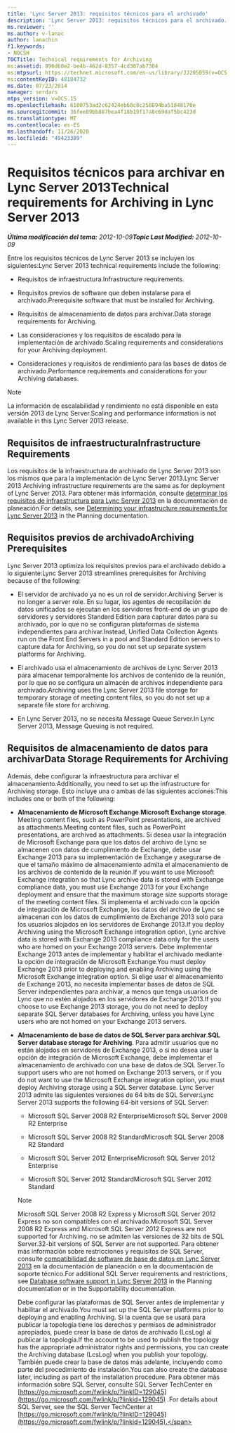 ```yaml
---
title: 'Lync Server 2013: requisitos técnicos para el archivado'
description: 'Lync Server 2013: requisitos técnicos para el archivado.'
ms.reviewer: ''
ms.author: v-lanac
author: lanachin
f1.keywords:
- NOCSH
TOCTitle: Technical requirements for Archiving
ms:assetid: 896d60e2-be4b-462d-8357-4cd307ab7304
ms:mtpsurl: https://technet.microsoft.com/en-us/library/JJ205059(v=OCS.15)
ms:contentKeyID: 48184732
ms.date: 07/23/2014
manager: serdars
mtps_version: v=OCS.15
ms.openlocfilehash: 6100753ad2c62424eb68c8c258094ba51848170e
ms.sourcegitcommit: 36fee89bb887bea4f18b19f17a8c69daf5bc423d
ms.translationtype: MT
ms.contentlocale: es-ES
ms.lasthandoff: 11/26/2020
ms.locfileid: "49423389"
---
```

# <a name="technical-requirements-for-archiving-in-lync-server-2013"></a><span data-ttu-id="1cace-103">Requisitos técnicos para archivar en Lync Server 2013</span><span class="sxs-lookup"><span data-stu-id="1cace-103">Technical requirements for Archiving in Lync Server 2013</span></span>

<div data-xmlns="http://www.w3.org/1999/xhtml">

<div class="topic" data-xmlns="http://www.w3.org/1999/xhtml" data-msxsl="urn:schemas-microsoft-com:xslt" data-cs="https://msdn.microsoft.com/">

<div data-asp="https://msdn2.microsoft.com/asp">



</div>

<div id="mainSection">

<div id="mainBody"><span data-ttu-id="1cace-104">

<span> </span></span><span class="sxs-lookup"><span data-stu-id="1cace-104">

<span> </span></span></span>

<span data-ttu-id="1cace-105">_**Última modificación del tema:** 2012-10-09_</span><span class="sxs-lookup"><span data-stu-id="1cace-105">_**Topic Last Modified:** 2012-10-09_</span></span>

<span data-ttu-id="1cace-106">Entre los requisitos técnicos de Lync Server 2013 se incluyen los siguientes:</span><span class="sxs-lookup"><span data-stu-id="1cace-106">Lync Server 2013 technical requirements include the following:</span></span>

  - <span data-ttu-id="1cace-107">Requisitos de infraestructura.</span><span class="sxs-lookup"><span data-stu-id="1cace-107">Infrastructure requirements.</span></span>

  - <span data-ttu-id="1cace-108">Requisitos previos de software que deben instalarse para el archivado.</span><span class="sxs-lookup"><span data-stu-id="1cace-108">Prerequisite software that must be installed for Archiving.</span></span>

  - <span data-ttu-id="1cace-109">Requisitos de almacenamiento de datos para archivar.</span><span class="sxs-lookup"><span data-stu-id="1cace-109">Data storage requirements for Archiving.</span></span>

  - <span data-ttu-id="1cace-110">Las consideraciones y los requisitos de escalado para la implementación de archivado.</span><span class="sxs-lookup"><span data-stu-id="1cace-110">Scaling requirements and considerations for your Archiving deployment.</span></span>

  - <span data-ttu-id="1cace-111">Consideraciones y requisitos de rendimiento para las bases de datos de archivado.</span><span class="sxs-lookup"><span data-stu-id="1cace-111">Performance requirements and considerations for your Archiving databases.</span></span>

<div>


> [!NOTE]  
> <span data-ttu-id="1cace-112">La información de escalabilidad y rendimiento no está disponible en esta versión 2013 de Lync Server.</span><span class="sxs-lookup"><span data-stu-id="1cace-112">Scaling and performance information is not available in this Lync Server 2013 release.</span></span>



</div>

<div>

## <a name="infrastructure-requirements"></a><span data-ttu-id="1cace-113">Requisitos de infraestructura</span><span class="sxs-lookup"><span data-stu-id="1cace-113">Infrastructure Requirements</span></span>

<span data-ttu-id="1cace-114">Los requisitos de la infraestructura de archivado de Lync Server 2013 son los mismos que para la implementación de Lync Server 2013.</span><span class="sxs-lookup"><span data-stu-id="1cace-114">Lync Server 2013 Archiving infrastructure requirements are the same as for deployment of Lync Server 2013.</span></span> <span data-ttu-id="1cace-115">Para obtener más información, consulte [determinar los requisitos de infraestructura para Lync Server 2013](lync-server-2013-determining-your-infrastructure-requirements.md) en la documentación de planeación.</span><span class="sxs-lookup"><span data-stu-id="1cace-115">For details, see [Determining your infrastructure requirements for Lync Server 2013](lync-server-2013-determining-your-infrastructure-requirements.md) in the Planning documentation.</span></span>

</div>

<div>

## <a name="archiving-prerequisites"></a><span data-ttu-id="1cace-116">Requisitos previos de archivado</span><span class="sxs-lookup"><span data-stu-id="1cace-116">Archiving Prerequisites</span></span>

<span data-ttu-id="1cace-117">Lync Server 2013 optimiza los requisitos previos para el archivado debido a lo siguiente:</span><span class="sxs-lookup"><span data-stu-id="1cace-117">Lync Server 2013 streamlines prerequisites for Archiving because of the following:</span></span>

  - <span data-ttu-id="1cace-118">El servidor de archivado ya no es un rol de servidor.</span><span class="sxs-lookup"><span data-stu-id="1cace-118">Archiving Server is no longer a server role.</span></span> <span data-ttu-id="1cace-119">En su lugar, los agentes de recopilación de datos unificados se ejecutan en los servidores front-end de un grupo de servidores y servidores Standard Edition para capturar datos para su archivado, por lo que no se configuran plataformas de sistema independientes para archivar.</span><span class="sxs-lookup"><span data-stu-id="1cace-119">Instead, Unified Data Collection Agents run on the Front End Servers in a pool and Standard Edition servers to capture data for Archiving, so you do not set up separate system platforms for Archiving.</span></span>

  - <span data-ttu-id="1cace-120">El archivado usa el almacenamiento de archivos de Lync Server 2013 para almacenar temporalmente los archivos de contenido de la reunión, por lo que no se configura un almacén de archivos independiente para archivado.</span><span class="sxs-lookup"><span data-stu-id="1cace-120">Archiving uses the Lync Server 2013 file storage for temporary storage of meeting content files, so you do not set up a separate file store for archiving.</span></span>

  - <span data-ttu-id="1cace-121">En Lync Server 2013, no se necesita Message Queue Server.</span><span class="sxs-lookup"><span data-stu-id="1cace-121">In Lync Server 2013, Message Queuing is not required.</span></span>

</div>

<div>

## <a name="data-storage-requirements-for-archiving"></a><span data-ttu-id="1cace-122">Requisitos de almacenamiento de datos para archivar</span><span class="sxs-lookup"><span data-stu-id="1cace-122">Data Storage Requirements for Archiving</span></span>

<span data-ttu-id="1cace-123">Además, debe configurar la infraestructura para archivar el almacenamiento.</span><span class="sxs-lookup"><span data-stu-id="1cace-123">Additionally, you need to set up the infrastructure for Archiving storage.</span></span> <span data-ttu-id="1cace-124">Esto incluye una o ambas de las siguientes acciones:</span><span class="sxs-lookup"><span data-stu-id="1cace-124">This includes one or both of the following:</span></span>

  - <span data-ttu-id="1cace-125">**Almacenamiento de Microsoft Exchange**.</span><span class="sxs-lookup"><span data-stu-id="1cace-125">**Microsoft Exchange storage**.</span></span> <span data-ttu-id="1cace-126">Meeting content files, such as PowerPoint presentations, are archived as attachments.</span><span class="sxs-lookup"><span data-stu-id="1cace-126">Meeting content files, such as PowerPoint presentations, are archived as attachments.</span></span> <span data-ttu-id="1cace-127">Si desea usar la integración de Microsoft Exchange para que los datos del archivo de Lync se almacenen con datos de cumplimiento de Exchange, debe usar Exchange 2013 para su implementación de Exchange y asegurarse de que el tamaño máximo de almacenamiento admita el almacenamiento de los archivos de contenido de la reunión.</span><span class="sxs-lookup"><span data-stu-id="1cace-127">If you want to use Microsoft Exchange integration so that Lync archive data is stored with Exchange compliance data, you must use Exchange 2013 for your Exchange deployment and ensure that the maximum storage size supports storage of the meeting content files.</span></span> <span data-ttu-id="1cace-128">Si implementa el archivado con la opción de integración de Microsoft Exchange, los datos del archivo de Lync se almacenan con los datos de cumplimiento de Exchange 2013 solo para los usuarios alojados en los servidores de Exchange 2013.</span><span class="sxs-lookup"><span data-stu-id="1cace-128">If you deploy Archiving using the Microsoft Exchange integration option, Lync archive data is stored with Exchange 2013 compliance data only for the users who are homed on your Exchange 2013 servers.</span></span> <span data-ttu-id="1cace-129">Debe implementar Exchange 2013 antes de implementar y habilitar el archivado mediante la opción de integración de Microsoft Exchange.</span><span class="sxs-lookup"><span data-stu-id="1cace-129">You must deploy Exchange 2013 prior to deploying and enabling Archiving using the Microsoft Exchange integration option.</span></span> <span data-ttu-id="1cace-130">Si elige usar el almacenamiento de Exchange 2013, no necesita implementar bases de datos de SQL Server independientes para archivar, a menos que tenga usuarios de Lync que no estén alojados en los servidores de Exchange 2013.</span><span class="sxs-lookup"><span data-stu-id="1cace-130">If you choose to use Exchange 2013 storage, you do not need to deploy separate SQL Server databases for Archiving, unless you have Lync users who are not homed on your Exchange 2013 servers.</span></span>

  - <span data-ttu-id="1cace-131">**Almacenamiento de base de datos de SQL Server para archivar**.</span><span class="sxs-lookup"><span data-stu-id="1cace-131">**SQL Server database storage for Archiving**.</span></span> <span data-ttu-id="1cace-132">Para admitir usuarios que no están alojados en servidores de Exchange 2013, o si no desea usar la opción de integración de Microsoft Exchange, debe implementar el almacenamiento de archivado con una base de datos de SQL Server.</span><span class="sxs-lookup"><span data-stu-id="1cace-132">To support users who are not homed on Exchange 2013 servers, or if you do not want to use the Microsoft Exchange integration option, you must deploy Archiving storage using a SQL Server database.</span></span> <span data-ttu-id="1cace-133">Lync Server 2013 admite las siguientes versiones de 64 bits de SQL Server:</span><span class="sxs-lookup"><span data-stu-id="1cace-133">Lync Server 2013 supports the following 64-bit versions of SQL Server:</span></span>
    
      - <span data-ttu-id="1cace-134">Microsoft SQL Server 2008 R2 Enterprise</span><span class="sxs-lookup"><span data-stu-id="1cace-134">Microsoft SQL Server 2008 R2 Enterprise</span></span>
    
      - <span data-ttu-id="1cace-135">Microsoft SQL Server 2008 R2 Standard</span><span class="sxs-lookup"><span data-stu-id="1cace-135">Microsoft SQL Server 2008 R2 Standard</span></span>
    
      - <span data-ttu-id="1cace-136">Microsoft SQL Server 2012 Enterprise</span><span class="sxs-lookup"><span data-stu-id="1cace-136">Microsoft SQL Server 2012 Enterprise</span></span>
    
      - <span data-ttu-id="1cace-137">Microsoft SQL Server 2012 Standard</span><span class="sxs-lookup"><span data-stu-id="1cace-137">Microsoft SQL Server 2012 Standard</span></span>
    
    <div>
    

    > [!NOTE]  
    > <span data-ttu-id="1cace-138">Microsoft SQL Server 2008 R2 Express y Microsoft SQL Server 2012 Express no son compatibles con el archivado.</span><span class="sxs-lookup"><span data-stu-id="1cace-138">Microsoft SQL Server 2008 R2 Express and Microsoft SQL Server 2012 Express are not supported for Archiving.</span></span> <span data-ttu-id="1cace-139">no se admiten las versiones de 32 bits de SQL Server.</span><span class="sxs-lookup"><span data-stu-id="1cace-139">32-bit versions of SQL Server are not supported.</span></span> <span data-ttu-id="1cace-140">Para obtener más información sobre restricciones y requisitos de SQL Server, consulte <A href="lync-server-2013-database-software-support.md">compatibilidad de software de base de datos en Lync Server 2013</A> en la documentación de planeación o en la documentación de soporte técnico.</span><span class="sxs-lookup"><span data-stu-id="1cace-140">For additional SQL Server requirements and restrictions, see <A href="lync-server-2013-database-software-support.md">Database software support in Lync Server 2013</A> in the Planning documentation or in the Supportability documentation.</span></span>

    
    </div>
    
    <span data-ttu-id="1cace-141">Debe configurar las plataformas de SQL Server antes de implementar y habilitar el archivado.</span><span class="sxs-lookup"><span data-stu-id="1cace-141">You must set up the SQL Server platforms prior to deploying and enabling Archiving.</span></span> <span data-ttu-id="1cace-142">Si la cuenta que se usará para publicar la topología tiene los derechos y permisos de administrador apropiados, puede crear la base de datos de archivado (LcsLog) al publicar la topología.</span><span class="sxs-lookup"><span data-stu-id="1cace-142">If the account to be used to publish the topology has the appropriate administrator rights and permissions, you can create the Archiving database (LcsLog) when you publish your topology.</span></span> <span data-ttu-id="1cace-143">También puede crear la base de datos más adelante, incluyendo como parte del procedimiento de instalación.</span><span class="sxs-lookup"><span data-stu-id="1cace-143">You can also create the database later, including as part of the installation procedure.</span></span> <span data-ttu-id="1cace-144">Para obtener más información sobre SQL Server, consulte SQL Server TechCenter en [https://go.microsoft.com/fwlink/p/?linkID=129045](https://go.microsoft.com/fwlink/p/?linkid=129045) .</span><span class="sxs-lookup"><span data-stu-id="1cace-144">For details about SQL Server, see the SQL Server TechCenter at [https://go.microsoft.com/fwlink/p/?linkID=129045](https://go.microsoft.com/fwlink/p/?linkid=129045).</span></span>

<span data-ttu-id="1cace-145"></div>

</div>

<span> </span>

</div>

</div>

</span><span class="sxs-lookup"><span data-stu-id="1cace-145"></div>

</div>

<span> </span>

</div>

</div>

</span></span></div>

